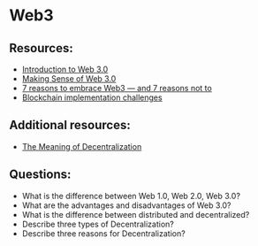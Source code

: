 # Web3

## Resources:
* [Introduction to Web 3.0](https://ethereum.org/en/web3/)
* [Making Sense of Web 3.0](https://medium.com/l4-media/making-sense-of-web-3-c1a9e74dcae)
* [7 reasons to embrace Web3 — and 7 reasons not to](https://www.infoworld.com/article/3651494/7-reasons-to-embrace-web3-and-7-reasons-not-to.html)
* [Blockchain implementation challenges](https://dataconomy.com/2022/05/blockchain-implementation-challenges/)

## Additional resources:
* [The Meaning of Decentralization](https://medium.com/@VitalikButerin/the-meaning-of-decentralization-a0c92b76a274)


## Questions:
* What is the difference between Web 1.0, Web 2.0, Web 3.0?
* What are the advantages and disadvantages of Web 3.0?
* What is the difference between distributed and decentralized?
* Describe three types of Decentralization?
* Describe three reasons for Decentralization?
